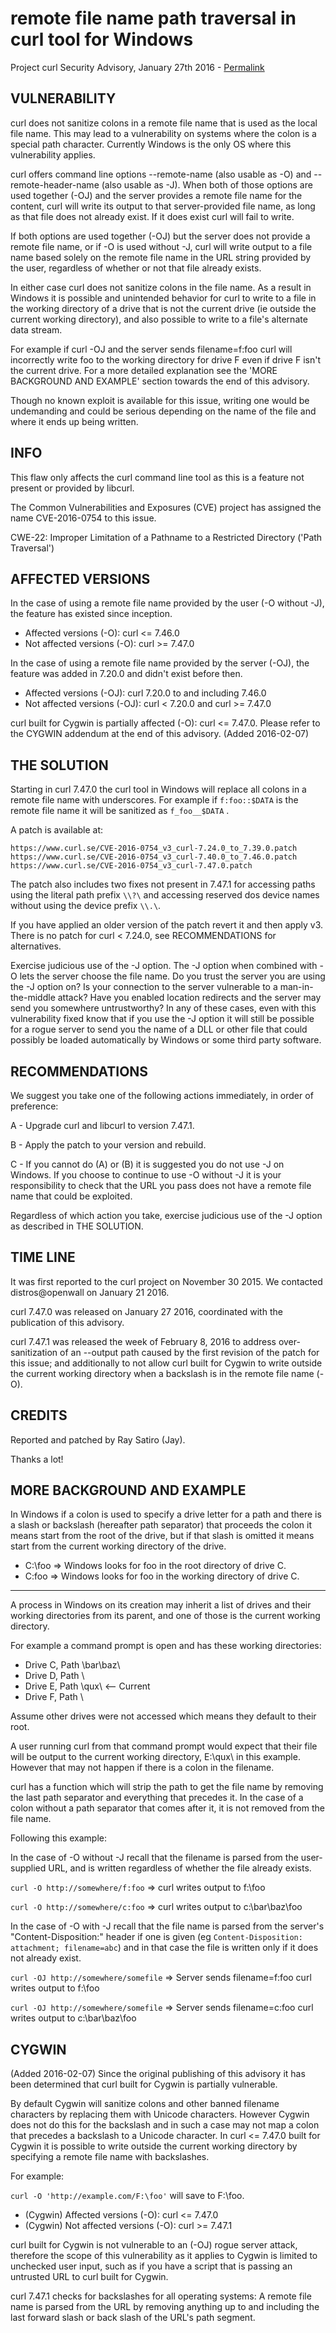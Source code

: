 remote file name path traversal in curl tool for Windows
========================================================

Project curl Security Advisory, January 27th 2016 -
[Permalink](https://www.curl.se/docs/CVE-2016-0754.html)

VULNERABILITY
-------------

curl does not sanitize colons in a remote file name that is used as the local
file name. This may lead to a vulnerability on systems where the colon is a
special path character. Currently Windows is the only OS where this
vulnerability applies.

curl offers command line options --remote-name (also usable as -O) and
--remote-header-name (also usable as -J). When both of those options are used
together (-OJ) and the server provides a remote file name for the content,
curl will write its output to that server-provided file name, as long as that
file does not already exist. If it does exist curl will fail to write.

If both options are used together (-OJ) but the server does not provide a
remote file name, or if -O is used without -J, curl will write output to a
file name based solely on the remote file name in the URL string provided by
the user, regardless of whether or not that file already exists.

In either case curl does not sanitize colons in the file name. As a result in
Windows it is possible and unintended behavior for curl to write to a file in
the working directory of a drive that is not the current drive (ie outside the
current working directory), and also possible to write to a file's alternate
data stream.

For example if curl -OJ and the server sends filename=f:foo curl will
incorrectly write foo to the working directory for drive F even if drive F
isn't the current drive. For a more detailed explanation see the 'MORE
BACKGROUND AND EXAMPLE' section towards the end of this advisory.

Though no known exploit is available for this issue, writing one would be
undemanding and could be serious depending on the name of the file and where
it ends up being written.

INFO
----

This flaw only affects the curl command line tool as this is a feature not
present or provided by libcurl.

The Common Vulnerabilities and Exposures (CVE) project has assigned the name
CVE-2016-0754 to this issue.

CWE-22: Improper Limitation of a Pathname to a Restricted Directory ('Path Traversal')

AFFECTED VERSIONS
-----------------

In the case of using a remote file name provided by the user (-O without -J),
the feature has existed since inception.

- Affected versions (-O): curl <= 7.46.0
- Not affected versions (-O): curl >= 7.47.0

In the case of using a remote file name provided by the server (-OJ), the
feature was added in 7.20.0 and didn't exist before then.

- Affected versions (-OJ): curl 7.20.0 to and including 7.46.0
- Not affected versions (-OJ): curl < 7.20.0 and curl >= 7.47.0

curl built for Cygwin is partially affected (-O): curl <= 7.47.0. Please refer
to the CYGWIN addendum at the end of this advisory. (Added 2016-02-07)

THE SOLUTION
------------

Starting in curl 7.47.0 the curl tool in Windows will replace all colons in a
remote file name with underscores. For example if `f:foo::$DATA` is the remote
file name it will be sanitized as `f_foo__$DATA` .

A patch is available at:

    https://www.curl.se/CVE-2016-0754_v3_curl-7.24.0_to_7.39.0.patch
    https://www.curl.se/CVE-2016-0754_v3_curl-7.40.0_to_7.46.0.patch
    https://www.curl.se/CVE-2016-0754_v3_curl-7.47.0.patch

The patch also includes two fixes not present in 7.47.1 for accessing paths
using the literal path prefix ` \\?\ ` and accessing reserved dos device names
without using the device prefix ` \\.\ `.

If you have applied an older version of the patch revert it and then apply v3.
There is no patch for curl < 7.24.0, see RECOMMENDATIONS for alternatives.

Exercise judicious use of the -J option. The -J option when combined with -O
lets the server choose the file name. Do you trust the server you are using
the -J option on? Is your connection to the server vulnerable to a
man-in-the-middle attack? Have you enabled location redirects and the server
may send you somewhere untrustworthy? In any of these cases, even with this
vulnerability fixed know that if you use the -J option it will still be
possible for a rogue server to send you the name of a DLL or other file that
could possibly be loaded automatically by Windows or some third party
software.

RECOMMENDATIONS
---------------

We suggest you take one of the following actions immediately, in order of
preference:

 A - Upgrade curl and libcurl to version 7.47.1.

 B - Apply the patch to your version and rebuild.

 C - If you cannot do (A) or (B) it is suggested you do not use -J on Windows.
     If you choose to continue to use -O without -J it is your responsibility
     to check that the URL you pass does not have a remote file name that could
     be exploited.

Regardless of which action you take, exercise judicious use of the -J option as
described in THE SOLUTION.

TIME LINE
---------

It was first reported to the curl project on November 30 2015. We contacted
distros@openwall on January 21 2016.

curl 7.47.0 was released on January 27 2016, coordinated with the publication
of this advisory.

curl 7.47.1 was released the week of February 8, 2016 to address
over-sanitization of an --output path caused by the first revision of the
patch for this issue; and additionally to not allow curl built for Cygwin to
write outside the current working directory when a backslash is in the remote
file name (-O).

CREDITS
-------

Reported and patched by Ray Satiro (Jay).

Thanks a lot!

MORE BACKGROUND AND EXAMPLE
---------------------------

In Windows if a colon is used to specify a drive letter for a path and there
is a slash or backslash (hereafter path separator) that proceeds the colon it
means start from the root of the drive, but if that slash is omitted it means
start from the current working directory of the drive.

 - C:\foo => Windows looks for foo in the root directory of drive C.
 - C:foo => Windows looks for foo in the working directory of drive C.

---

A process in Windows on its creation may inherit a list of drives and their
working directories from its parent, and one of those is the current working
directory.

For example a command prompt is open and has these working directories:

 - Drive C, Path \bar\baz\
 - Drive D, Path \
 - Drive E, Path \qux\    <-- Current
 - Drive F, Path \

Assume other drives were not accessed which means they default to their root.

A user running curl from that command prompt would expect that their file will
be output to the current working directory, E:\qux\ in this example. However
that may not happen if there is a colon in the filename.

curl has a function which will strip the path to get the file name by removing
the last path separator and everything that precedes it. In the case of a colon
without a path separator that comes after it, it is not removed from the file
name.

Following this example:

In the case of -O without -J recall that the filename is parsed from the user-
supplied URL, and is written regardless of whether the file already exists.

`curl -O http://somewhere/f:foo` => curl writes output to f:\foo

`curl -O http://somewhere/c:foo` => curl writes output to c:\bar\baz\foo

In the case of -O with -J recall that the file name is parsed from the
server's "Content-Disposition:" header if one is given (eg
`Content-Disposition: attachment; filename=abc`) and in that case the file is
written only if it does not already exist.

`curl -OJ http://somewhere/somefile` => Server sends filename=f:foo
                                        curl writes output to f:\foo

`curl -OJ http://somewhere/somefile` => Server sends filename=c:foo
                                        curl writes output to c:\bar\baz\foo

CYGWIN
------
(Added 2016-02-07) Since the original publishing of this advisory it has been
determined that curl built for Cygwin is partially vulnerable.

By default Cygwin will sanitize colons and other banned filename characters by
replacing them with Unicode characters. However Cygwin does not do this for the
backslash and in such a case may not map a colon that precedes a backslash to a
Unicode character. In curl <= 7.47.0 built for Cygwin it is possible to write
outside the current working directory by specifying a remote file name with
backslashes.

For example:

`curl -O 'http://example.com/F:\foo'` will save to F:\foo.

- (Cygwin) Affected versions (-O): curl <= 7.47.0
- (Cygwin) Not affected versions (-O): curl >= 7.47.1

curl built for Cygwin is not vulnerable to an (-OJ) rogue server attack,
therefore the scope of this vulnerability as it applies to Cygwin is limited to
unchecked user input, such as if you have a script that is passing an untrusted
URL to curl built for Cygwin.

curl 7.47.1 checks for backslashes for all operating systems: A remote file
name is parsed from the URL by removing anything up to and including the last
forward slash or back slash of the URL's path segment.
